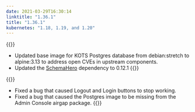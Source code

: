 ```yaml
---
date: 2021-03-29T16:30:14
linktitle: "1.36.1"
title: "1.36.1"
kubernetes: "1.18, 1.19, and 1.20"
---
```


{{<changes>}}
* Updated base image for KOTS Postgres database from debian:stretch to alpine:3.13 to address open CVEs in upstream components.
* Updated the [SchemaHero](https://schemahero.io/) dependency to 0.12.1
{{</changes>}}

{{<fixes>}}
* Fixed a bug that caused Logout and Login buttons to stop working.
* Fixed a bug that caused the Postgres image to be missing from the Admin Console airgap package.
{{</fixes>}}
